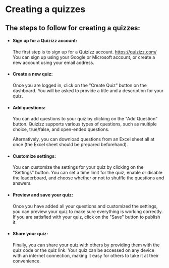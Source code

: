 # Creating a quizzes

## The steps to follow for creating a quizzes:


* #### Sign up for a Quizizz account: 
  The first step is to sign up for a Quizizz account. https://quizizz.com/ You can sign up using your Google or Microsoft account, or create a new account using your  email address.

* #### Create a new quiz:
  Once you are logged in, click on the "Create Quiz" button on the dashboard. You will be asked to provide a title and a description for your quiz.

* #### Add questions:
  You can add questions to your quiz by clicking on the "Add Question" button. Quizizz supports various types of questions, such as multiple choice, true/false, and open-ended questions.

  Alternatively, you can download questions from an Excel sheet all at once (the Excel sheet should be prepared beforehand).

* #### Customize settings:
  You can customize the settings for your quiz by clicking on the "Settings" button. You can set a time limit for the quiz, enable or disable the leaderboard, and choose whether or not to shuffle the questions and answers.

* #### Preview and save your quiz:
  Once you have added all your questions and customized the settings, you can preview your quiz to make sure everything is working correctly. If you are satisfied with your quiz, click on the "Save" button to publish it.

* #### Share your quiz:
  Finally, you can share your quiz with others by providing them with the quiz code or the quiz link. Your quiz can be accessed on any device with an internet connection, making it easy for others to take it at their convenience.
